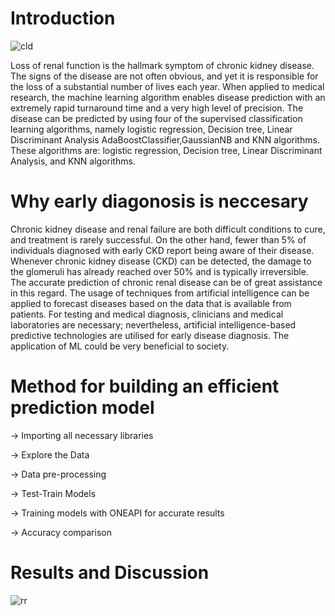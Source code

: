 # Introduction
![cld](https://user-images.githubusercontent.com/111365771/219389743-b79cd3c6-b56d-418b-ad75-ede292c1b949.jpeg)

Loss of renal function is the hallmark symptom of chronic kidney disease. The signs of the disease are not often obvious, and yet it is responsible for the loss of a substantial number of lives each year. When applied to medical research, the machine learning algorithm enables disease prediction with an extremely rapid turnaround time and a very high level of precision. The disease can be predicted by using four of the supervised classification learning algorithms, namely logistic regression, Decision tree, Linear Discriminant Analysis AdaBoostClassifier,GaussianNB and KNN algorithms. These algorithms are: logistic regression, Decision tree, Linear Discriminant Analysis, and KNN algorithms.

# Why early diagonosis is neccesary
Chronic kidney disease and renal failure are both difficult conditions to cure, and treatment is rarely successful. On the other hand, fewer than 5% of individuals diagnosed with early CKD report being aware of their disease. Whenever chronic kidney disease (CKD) can be detected, the damage to the glomeruli has already reached over 50% and is typically irreversible. The accurate prediction of chronic renal disease can be of great assistance in this regard. The usage of techniques from artificial intelligence can be applied to forecast diseases based on the data that is available from patients. For testing and medical diagnosis, clinicians and medical laboratories are necessary; nevertheless, artificial intelligence-based predictive technologies are utilised for early disease diagnosis. The application of ML could be very beneficial to society.

# Method for building an efficient prediction model

-> Importing all necessary libraries

-> Explore the Data

-> Data pre-processing

-> Test-Train Models

-> Training models with ONEAPI for accurate results

-> Accuracy comparison

# Results and Discussion
![rr](https://user-images.githubusercontent.com/111365771/219392639-dfdb9d1e-8d55-4fee-a86e-282d674b5384.png)


